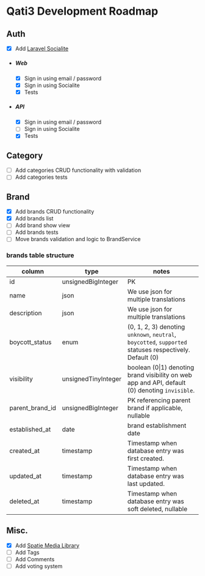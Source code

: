 # Qati3 Development Roadmap

## Auth
- [x] Add [Laravel Socialite](https://laravel.com/docs/10.x/socialite#introduction)
- ##### Web
    - [x] Sign in using email / password
    - [x] Sign in using Socialite
    - [x] Tests
- ##### API
    - [x] Sign in using email / password
    - [ ] Sign in using Socialite
    - [x] Tests

## Category
- [ ] Add categories CRUD functionality with validation
- [ ] Add categories tests

## Brand
- [x] Add brands CRUD functionality
- [x] Add brands list
- [ ] Add brand show view
- [ ] Add brands tests
- [ ] Move brands validation and logic to BrandService

### brands table structure
|column|type|notes|
|-----|----|------|
|id|unsignedBigInteger|PK|
|name|json|We use json for multiple translations|
|description|json|We use json for multiple translations|
|boycott_status|enum|(0, 1, 2, 3) denoting `unknown`, `neutral`, `boycotted`, `supported` statuses respectively. Default (0)|
|visibility|unsignedTinyInteger|boolean (0\|1) denoting brand visibility on web app and API, default (0) denoting `invisible`.|
|parent_brand_id|unsignedBigInteger|PK referencing parent brand if applicable, nullable|
|established_at|date|brand establishment date|
|created_at|timestamp|Timestamp when database entry was first created.|
|updated_at|timestamp|Timestamp when database entry was last updated.|
|deleted_at|timestamp|Timestamp when database entry was soft deleted, nullable|

<!-- |region_id|unsignedBigInteger|PK referencing brand region if applicable, nullable| -->


## Misc.
- [x] Add [Spatie Media Library](https://spatie.be/docs/laravel-medialibrary/v10/introduction)
- [ ] Add Tags
- [ ] Add Comments
- [ ] Add voting system
